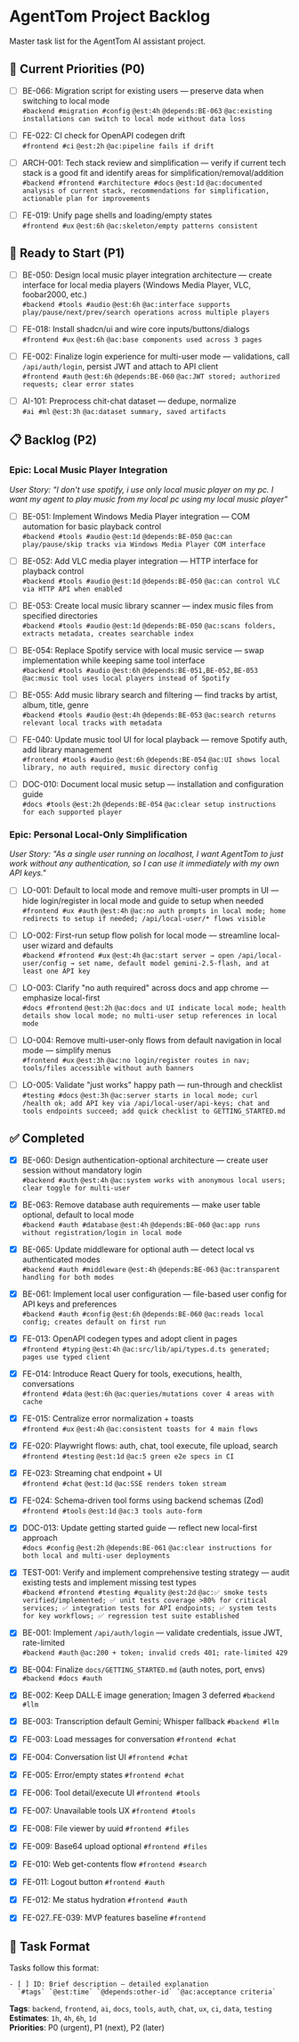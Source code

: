# AgentTom Project Backlog

Master task list for the AgentTom AI assistant project.

## 🎯 Current Priorities (P0)

- [ ] BE-066: Migration script for existing users — preserve data when switching to local mode  
  `#backend #migration #config` `@est:4h` `@depends:BE-063` `@ac:existing installations can switch to local mode without data loss`

- [ ] FE-022: CI check for OpenAPI codegen drift  
  `#frontend #ci` `@est:2h` `@ac:pipeline fails if drift`

- [ ] ARCH-001: Tech stack review and simplification — verify if current tech stack is a good fit and identify areas for simplification/removal/addition  
  `#backend #frontend #architecture #docs` `@est:1d` `@ac:documented analysis of current stack, recommendations for simplification, actionable plan for improvements`

- [ ] FE-019: Unify page shells and loading/empty states  
  `#frontend #ux` `@est:6h` `@ac:skeleton/empty patterns consistent`
## 🚀 Ready to Start (P1)

- [ ] BE-050: Design local music player integration architecture — create interface for local media players (Windows Media Player, VLC, foobar2000, etc.)  
  `#backend #tools #audio` `@est:6h` `@ac:interface supports play/pause/next/prev/search operations across multiple players`

- [ ] FE-018: Install shadcn/ui and wire core inputs/buttons/dialogs  
  `#frontend #ux` `@est:6h` `@ac:base components used across 3 pages`

- [ ] FE-002: Finalize login experience for multi-user mode — validations, call `/api/auth/login`, persist JWT and attach to API client  
  `#frontend #auth` `@est:6h` `@depends:BE-060` `@ac:JWT stored; authorized requests; clear error states`

- [ ] AI-101: Preprocess chit-chat dataset — dedupe, normalize  
  `#ai #ml` `@est:3h` `@ac:dataset summary, saved artifacts`

## 📋 Backlog (P2)

### Epic: Local Music Player Integration
*User Story: "I don't use spotify, i use only local music player on my pc. I want my agent to play music from my local pc using my local music player"*

- [ ] BE-051: Implement Windows Media Player integration — COM automation for basic playback control  
  `#backend #tools #audio` `@est:1d` `@depends:BE-050` `@ac:can play/pause/skip tracks via Windows Media Player COM interface`

- [ ] BE-052: Add VLC media player integration — HTTP interface for playback control  
  `#backend #tools #audio` `@est:1d` `@depends:BE-050` `@ac:can control VLC via HTTP API when enabled`

- [ ] BE-053: Create local music library scanner — index music files from specified directories  
  `#backend #tools #audio` `@est:1d` `@depends:BE-050` `@ac:scans folders, extracts metadata, creates searchable index`

- [ ] BE-054: Replace Spotify service with local music service — swap implementation while keeping same tool interface  
  `#backend #tools #audio` `@est:6h` `@depends:BE-051,BE-052,BE-053` `@ac:music tool uses local players instead of Spotify`

- [ ] BE-055: Add music library search and filtering — find tracks by artist, album, title, genre  
  `#backend #tools #audio` `@est:4h` `@depends:BE-053` `@ac:search returns relevant local tracks with metadata`

- [ ] FE-040: Update music tool UI for local playback — remove Spotify auth, add library management  
  `#frontend #tools #audio` `@est:6h` `@depends:BE-054` `@ac:UI shows local library, no auth required, music directory config`

- [ ] DOC-010: Document local music setup — installation and configuration guide  
  `#docs #tools` `@est:2h` `@depends:BE-054` `@ac:clear setup instructions for each supported player`

### Epic: Personal Local-Only Simplification
*User Story: "As a single user running on localhost, I want AgentTom to just work without any authentication, so I can use it immediately with my own API keys."*

- [ ] LO-001: Default to local mode and remove multi-user prompts in UI — hide login/register in local mode and guide to setup when needed  
  `#frontend #ux #auth` `@est:4h` `@ac:no auth prompts in local mode; home redirects to setup if needed; /api/local-user/* flows visible`

- [ ] LO-002: First-run setup flow polish for local mode — streamline local-user wizard and defaults  
  `#backend #frontend #ux` `@est:4h` `@ac:start server → open /api/local-user/config → set name, default model gemini-2.5-flash, and at least one API key`

- [ ] LO-003: Clarify "no auth required" across docs and app chrome — emphasize local-first  
  `#docs #frontend` `@est:2h` `@ac:docs and UI indicate local mode; health details show local mode; no multi-user setup references in local mode`

- [ ] LO-004: Remove multi-user-only flows from default navigation in local mode — simplify menus  
  `#frontend #ux` `@est:3h` `@ac:no login/register routes in nav; tools/files accessible without auth banners`

- [ ] LO-005: Validate "just works" happy path — run-through and checklist  
  `#testing #docs` `@est:3h` `@ac:server starts in local mode; curl /health ok; add API key via /api/local-user/api-keys; chat and tools endpoints succeed; add quick checklist to GETTING_STARTED.md`

## ✅ Completed

- [x] BE-060: Design authentication-optional architecture — create user session without mandatory login  
  `#backend #auth` `@est:4h` `@ac:system works with anonymous local users; clear toggle for multi-user`

- [x] BE-063: Remove database auth requirements — make user table optional, default to local mode  
  `#backend #auth #database` `@est:4h` `@depends:BE-060` `@ac:app runs without registration/login in local mode`

- [x] BE-065: Update middleware for optional auth — detect local vs authenticated modes  
  `#backend #auth #middleware` `@est:4h` `@depends:BE-063` `@ac:transparent handling for both modes`

- [x] BE-061: Implement local user configuration — file-based user config for API keys and preferences  
  `#backend #auth #config` `@est:6h` `@depends:BE-060` `@ac:reads local config; creates default on first run`

- [x] FE-013: OpenAPI codegen types and adopt client in pages  
  `#frontend #typing` `@est:4h` `@ac:src/lib/api/types.d.ts generated; pages use typed client`

- [x] FE-014: Introduce React Query for tools, executions, health, conversations  
  `#frontend #data` `@est:6h` `@ac:queries/mutations cover 4 areas with cache`

- [x] FE-015: Centralize error normalization + toasts  
  `#frontend #ux` `@est:4h` `@ac:consistent toasts for 4 main flows`

- [x] FE-020: Playwright flows: auth, chat, tool execute, file upload, search  
  `#frontend #testing` `@est:1d` `@ac:5 green e2e specs in CI`

- [x] FE-023: Streaming chat endpoint + UI  
  `#frontend #chat` `@est:1d` `@ac:SSE renders token stream`

- [x] FE-024: Schema-driven tool forms using backend schemas (Zod)  
  `#frontend #tools` `@est:1d` `@ac:3 tools auto-form`

- [x] DOC-013: Update getting started guide — reflect new local-first approach  
  `#docs #config` `@est:2h` `@depends:BE-061` `@ac:clear instructions for both local and multi-user deployments`

- [x] TEST-001: Verify and implement comprehensive testing strategy — audit existing tests and implement missing test types  
  `#backend #frontend #testing #quality` `@est:2d` `@ac:✅ smoke tests verified/implemented; ✅ unit tests coverage >80% for critical services; ✅ integration tests for API endpoints; ✅ system tests for key workflows; ✅ regression test suite established`

- [x] BE-001: Implement `/api/auth/login` — validate credentials, issue JWT, rate-limited  
  `#backend #auth` `@ac:200 + token; invalid creds 401; rate-limited 429`

- [x] BE-004: Finalize `docs/GETTING_STARTED.md` (auth notes, port, envs)  
  `#backend #docs #auth`

- [x] BE-002: Keep DALL·E image generation; Imagen 3 deferred `#backend #llm`
- [x] BE-003: Transcription default Gemini; Whisper fallback `#backend #llm`
- [x] FE-003: Load messages for conversation `#frontend #chat`
- [x] FE-004: Conversation list UI `#frontend #chat`
- [x] FE-005: Error/empty states `#frontend #chat`
- [x] FE-006: Tool detail/execute UI `#frontend #tools`
- [x] FE-007: Unavailable tools UX `#frontend #tools`
- [x] FE-008: File viewer by uuid `#frontend #files`
- [x] FE-009: Base64 upload optional `#frontend #files`
- [x] FE-010: Web get-contents flow `#frontend #search`
- [x] FE-011: Logout button `#frontend #auth`
- [x] FE-012: Me status hydration `#frontend #auth`
- [x] FE-027..FE-039: MVP features baseline `#frontend`

## 📝 Task Format

Tasks follow this format:
```
- [ ] ID: Brief description — detailed explanation
  `#tags` `@est:time` `@depends:other-id` `@ac:acceptance criteria`
```

**Tags**: `backend`, `frontend`, `ai`, `docs`, `tools`, `auth`, `chat`, `ux`, `ci`, `data`, `testing`  
**Estimates**: `1h`, `4h`, `6h`, `1d`  
**Priorities**: P0 (urgent), P1 (next), P2 (later)
